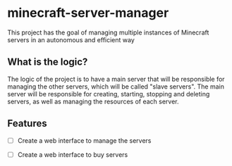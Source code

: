 # minecraft-server-manager
This project has the goal of managing multiple instances of Minecraft servers in an autonomous and efficient way 

## What is the logic?
The logic of the project is to have a main server that will be responsible for managing the other servers, which will be called "slave servers". The main server will be responsible for creating, starting, stopping and deleting servers, as well as managing the resources of each server.

## Features
- [ ] Create a web interface to manage the servers
- [ ] Create a web interface to buy servers


